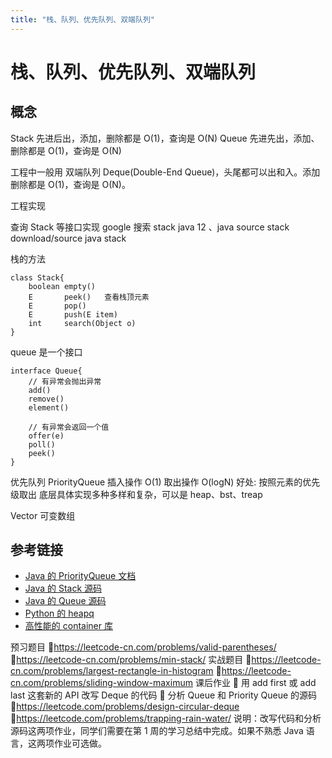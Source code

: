 ```yaml
---
title: "栈、队列、优先队列、双端队列"
---
```


# 栈、队列、优先队列、双端队列

## 概念

Stack 先进后出，添加，删除都是 O(1)，查询是 O(N)
Queue 先进先出，添加、删除都是 O(1)，查询是 O(N)

工程中一般用 双端队列 Deque(Double-End Queue)，头尾都可以出和入。添加删除都是 O(1)，查询是 O(N)。

工程实现

查询 Stack 等接口实现
google 搜索 stack java 12 、java source stack download/source java stack

栈的方法

```
class Stack{
    boolean empty()
    E       peek()   查看栈顶元素
    E       pop()
    E       push(E item)
    int     search(Object o)
}
```

queue 是一个接口

```
interface Queue{
    // 有异常会抛出异常
    add()
    remove()
    element()

    // 有异常会返回一个值
    offer(e)
    poll()
    peek()
}
```

优先队列 PriorityQueue
插入操作 O(1)
取出操作 O(logN) 好处: 按照元素的优先级取出
底层具体实现多种多样和复杂，可以是 heap、bst、treap

Vector 可变数组

## 参考链接

-   [Java 的 PriorityQueue 文档](https://docs.oracle.com/javase/10/docs/api/java/util/PriorityQueue.html)
-   [Java 的 Stack 源码](http://developer.classpath.org/doc/java/util/Stack-source.html)
-   [Java 的 Queue 源码](http://fuseyism.com/classpath/doc/java/util/Queue-source.html)
-   [Python 的 heapq](https://docs.python.org/2/library/heapq.html)
-   [高性能的 container 库](https://docs.python.org/2/library/collections.html)

预习题目
https://leetcode-cn.com/problems/valid-parentheses/
https://leetcode-cn.com/problems/min-stack/
实战题目
https://leetcode-cn.com/problems/largest-rectangle-in-histogram
https://leetcode-cn.com/problems/sliding-window-maximum
课后作业
 用 add first 或 add last 这套新的 API 改写 Deque 的代码
 分析 Queue 和 Priority Queue 的源码
https://leetcode.com/problems/design-circular-deque
https://leetcode.com/problems/trapping-rain-water/
说明：改写代码和分析源码这两项作业，同学们需要在第 1 周的学习总结中完成。如果不熟悉 Java 语言，这两项作业可选做。
